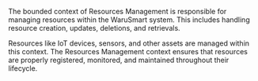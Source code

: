 ﻿The bounded context of Resources Management is responsible for managing resources within the WaruSmart system. This includes handling resource creation, updates, deletions, and retrievals.

Resources like IoT devices, sensors, and other assets are managed within this context. The Resources Management context ensures that resources are properly registered, monitored, and maintained throughout their lifecycle.

